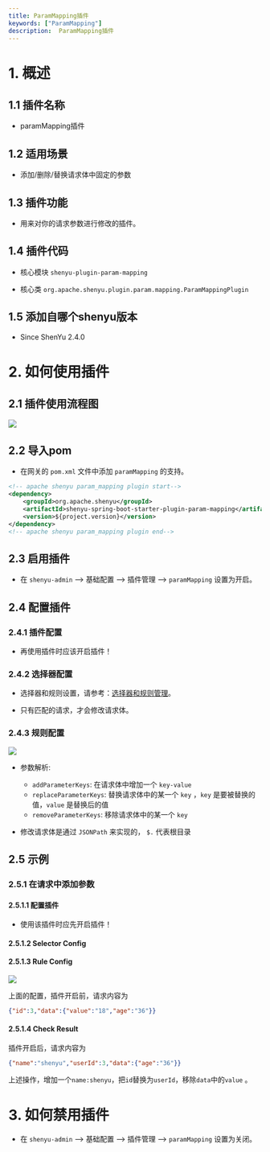 ```yaml
---
title: ParamMapping插件
keywords: ["ParamMapping"]
description:  ParamMapping插件
---
```


# 1. 概述

## 1.1 插件名称

* paramMapping插件

## 1.2 适用场景

* 添加/删除/替换请求体中固定的参数

## 1.3 插件功能

* 用来对你的请求参数进行修改的插件。

## 1.4 插件代码

* 核心模块 `shenyu-plugin-param-mapping`

* 核心类 `org.apache.shenyu.plugin.param.mapping.ParamMappingPlugin`

## 1.5 添加自哪个shenyu版本

* Since ShenYu 2.4.0

# 2. 如何使用插件

## 2.1 插件使用流程图

![](/img/shenyu/plugin/plugin_use_zh.jpg)

## 2.2 导入pom

* 在网关的 `pom.xml` 文件中添加 `paramMapping` 的支持。

```xml
<!-- apache shenyu param_mapping plugin start-->
<dependency>
    <groupId>org.apache.shenyu</groupId>
    <artifactId>shenyu-spring-boot-starter-plugin-param-mapping</artifactId>
    <version>${project.version}</version>
</dependency>
<!-- apache shenyu param_mapping plugin end-->
```

## 2.3 启用插件

- 在 `shenyu-admin` --> 基础配置 --> 插件管理 --> `paramMapping` 设置为开启。

## 2.4 配置插件

### 2.4.1 插件配置

* 再使用插件时应该开启插件！

### 2.4.2 选择器配置

* 选择器和规则设置，请参考：[选择器和规则管理](../../user-guide/admin-usage/selector-and-rule)。

* 只有匹配的请求，才会修改请求体。

### 2.4.3 规则配置

![](/img/shenyu/plugin/param-mapping/param-mapping.png)
* 参数解析:
  * `addParameterKeys`: 在请求体中增加一个 `key-value`
  * `replaceParameterKeys`: 替换请求体中的某一个 `key` ，`key` 是要被替换的值，`value` 是替换后的值
  * `removeParameterKeys`: 移除请求体中的某一个 `key`

* 修改请求体是通过 `JSONPath` 来实现的， `$.` 代表根目录

## 2.5 示例

### 2.5.1 在请求中添加参数

#### 2.5.1.1 配置插件

* 使用该插件时应先开启插件！

#### 2.5.1.2 Selector Config

#### 2.5.1.3 Rule Config

![](/img/shenyu/plugin/param-mapping/param-mapping.png)

上面的配置，插件开启前，请求内容为

```json
{"id":3,"data":{"value":"18","age":"36"}}
```

#### 2.5.1.4 Check Result

插件开启后，请求内容为

```json
{"name":"shenyu","userId":3,"data":{"age":"36"}}
```

上述操作，增加一个`name:shenyu`，把`id`替换为`userId`，移除`data`中的`value` 。

# 3. 如何禁用插件

- 在 `shenyu-admin` --> 基础配置 --> 插件管理 --> `paramMapping` 设置为关闭。
